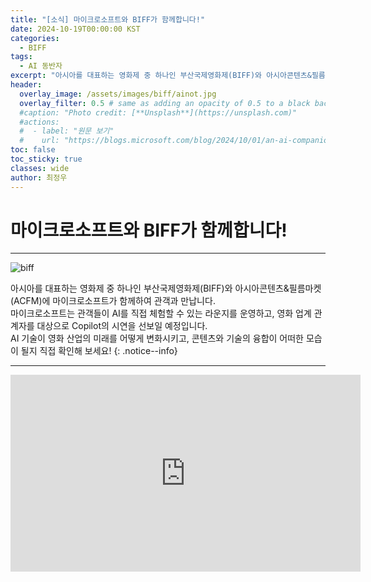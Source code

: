 ```yaml
---
title: "[소식] 마이크로소프트와 BIFF가 함께합니다!"
date: 2024-10-19T00:00:00 KST
categories:
  - BIFF
tags:
  - AI 동반자
excerpt: "아시아를 대표하는 영화제 중 하나인 부산국제영화제(BIFF)와 아시아콘텐츠&필름마켓(ACFM)에 마이크로소프트가 함께하여 관객과 만납니다."
header:
  overlay_image: /assets/images/biff/ainot.jpg
  overlay_filter: 0.5 # same as adding an opacity of 0.5 to a black background
  #caption: "Photo credit: [**Unsplash**](https://unsplash.com)"
  #actions:
  #  - label: "원문 보기"
  #    url: "https://blogs.microsoft.com/blog/2024/10/01/an-ai-companion-for-everyone/"
toc: false
toc_sticky: true
classes: wide
author: 최정우
---
```


# 마이크로소프트와 BIFF가 함께합니다!

---

![biff](/mwkorea/assets/images/biff/biff_img1.jpg)

아시아를 대표하는 영화제 중 하나인 부산국제영화제(BIFF)와 아시아콘텐츠&필름마켓(ACFM)에 마이크로소프트가 함께하여 관객과 만납니다. <br/>
마이크로소프트는 관객들이 AI를 직접 체험할 수 있는 라운지를 운영하고, 영화 업계 관계자를 대상으로 Copilot의 시연을 선보일 예정입니다. <br/>
AI 기술이 영화 산업의 미래를 어떻게 변화시키고, 콘텐츠와 기술의 융합이 어떠한 모습이 될지 직접 확인해 보세요!
{: .notice--info}

---

<iframe width="560" height="315" src="https://www.youtube.com/embed/BZskILxUR2E?si=JQ9xqtzL4jJ_KhNy&amp;start=123" title="YouTube video player" frameborder="0" allow="accelerometer; autoplay; clipboard-write; encrypted-media; gyroscope; picture-in-picture; web-share" referrerpolicy="strict-origin-when-cross-origin" allowfullscreen></iframe>

 
